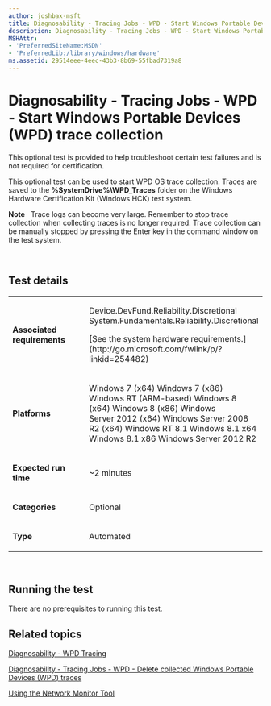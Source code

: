 ```yaml
---
author: joshbax-msft
title: Diagnosability - Tracing Jobs - WPD - Start Windows Portable Devices (WPD) trace collection
description: Diagnosability - Tracing Jobs - WPD - Start Windows Portable Devices (WPD) trace collection
MSHAttr:
- 'PreferredSiteName:MSDN'
- 'PreferredLib:/library/windows/hardware'
ms.assetid: 29514eee-4eec-43b3-8b69-55fbad7319a8
---
```


# Diagnosability - Tracing Jobs - WPD - Start Windows Portable Devices (WPD) trace collection


This optional test is provided to help troubleshoot certain test failures and is not required for certification.

This optional test can be used to start WPD OS trace collection. Traces are saved to the **%SystemDrive%\\WPD\_Traces** folder on the Windows Hardware Certification Kit (Windows HCK) test system.

**Note**  
Trace logs can become very large. Remember to stop trace collection when collecting traces is no longer required. Trace collection can be manually stopped by pressing the Enter key in the command window on the test system.

 

## Test details


<table>
<colgroup>
<col width="50%" />
<col width="50%" />
</colgroup>
<tbody>
<tr class="odd">
<td><p><strong>Associated requirements</strong></p></td>
<td><p>Device.DevFund.Reliability.Discretional System.Fundamentals.Reliability.Discretional</p>
<p>[See the system hardware requirements.](http://go.microsoft.com/fwlink/p/?linkid=254482)</p></td>
</tr>
<tr class="even">
<td><p><strong>Platforms</strong></p></td>
<td><p>Windows 7 (x64) Windows 7 (x86) Windows RT (ARM-based) Windows 8 (x64) Windows 8 (x86) Windows Server 2012 (x64) Windows Server 2008 R2 (x64) Windows RT 8.1 Windows 8.1 x64 Windows 8.1 x86 Windows Server 2012 R2</p></td>
</tr>
<tr class="odd">
<td><p><strong>Expected run time</strong></p></td>
<td><p>~2 minutes</p></td>
</tr>
<tr class="even">
<td><p><strong>Categories</strong></p></td>
<td><p>Optional</p></td>
</tr>
<tr class="odd">
<td><p><strong>Type</strong></p></td>
<td><p>Automated</p></td>
</tr>
</tbody>
</table>

 

## Running the test


There are no prerequisites to running this test.

## Related topics


[Diagnosability - WPD Tracing](diagnosability---wpd-tracing.md)

[Diagnosability - Tracing Jobs - WPD - Delete collected Windows Portable Devices (WPD) traces](diagnosability---tracing-jobs---wpd---delete-collected-windows-portable-devices--wpd--traces-0eed28fe-c77a-41c1-97e2-47590f8ebec0.md)

[Using the Network Monitor Tool](http://go.microsoft.com/fwlink/p/?linkid=302290)

 

 







